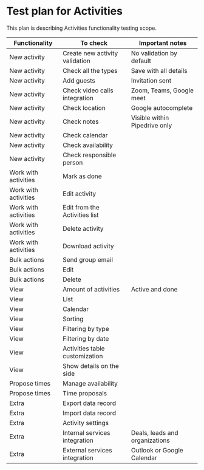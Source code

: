 # Test plan for Activities

This plan is describing Activities functionality testing scope.

| Functionality        | To check                       | Important notes                |
|----------------------|--------------------------------|--------------------------------|
| New activity         | Create new activity validation | No validation by default       |
| New activity         | Check all the types            | Save with all details          |
| New activity         | Add guests                     | Invitation sent                |
| New activity         | Check video calls integration  | Zoom, Teams, Google meet       |
| New activity         | Check location                 | Google autocomplete            |
| New activity         | Check notes                    | Visible within Pipedrive only  |
| New activity         | Check calendar                 |                                |
| New activity         | Check availability             |                                |
| New activity         | Check responsible person       |                                |
| Work with activities | Mark as done                   |                                |
| Work with activities | Edit activity                  |                                |
| Work with activities | Edit from the Activities list  |                                |
| Work with activities | Delete activity                |                                |
| Work with activities | Download  activity             |                                |
| Bulk actions         | Send group email               |                                |
| Bulk actions         | Edit                           |                                |
| Bulk actions         | Delete                         |                                |
| View                 | Amount of activities           | Active and done                |
| View                 | List                           |                                |
| View                 | Calendar                       |                                |
| View                 | Sorting                        |                                |
| View                 | Filtering by type              |                                |
| View                 | Filtering by date              |                                |
| View                 | Activities table customization |                                |
| View                 | Show details on the side       |                                |
| Propose times        | Manage availability            |                                |
| Propose times        | Time proposals                 |                                |
| Extra                | Export data record             |                                |
| Extra                | Import data record             |                                |
| Extra                | Activity settings              |                                |
| Extra                | Internal services integration  | Deals, leads and organizations |
| Extra                | External services integration  | Outlook or Google Calendar     |
